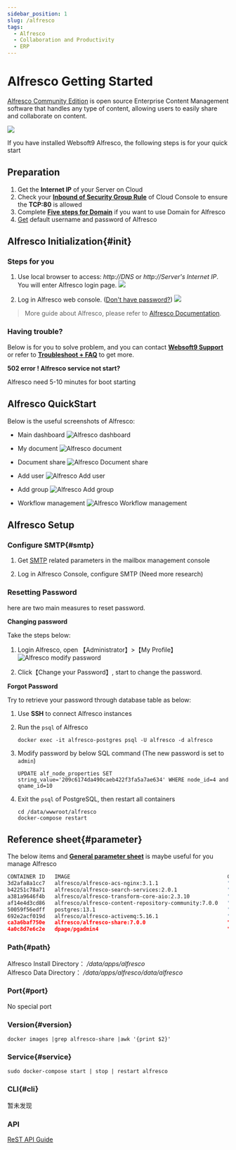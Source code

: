 ```yaml
---
sidebar_position: 1
slug: /alfresco
tags:
  - Alfresco
  - Collaboration and Productivity
  - ERP
---
```



# Alfresco Getting Started

[Alfresco Community Edition](https://www.alfresco.com/ecm-software/alfresco-community-editions) is open source Enterprise Content Management software that handles any type of content, allowing users to easily share and collaborate on content.

![](https://libs.websoft9.com/Websoft9/DocsPicture/en/alfresco/alfresco-arcgui-websoft9.png)

If you have installed Websoft9 Alfresco, the following steps is for your quick start

## Preparation

1. Get the **Internet IP** of your Server on Cloud
2. Check your **[Inbound of Security Group Rule](./administrator/firewall#security)** of Cloud Console to ensure the **TCP:80** is allowed
3. Complete **[Five steps for Domain](./administrator/domain_step)** if you want to use Domain for Alfresco
4. [Get](./user/credentials) default username and password of Alfresco


## Alfresco Initialization{#init}

### Steps for you

1. Use local browser to access: *http://DNS* or *http://Server's Internet IP*. You will enter Alfresco login page.
   ![](https://libs.websoft9.com/Websoft9/DocsPicture/en/alfresco/alfresco-login-websoft9.png)

2. Log in Alfresco web console. ([Don't have password?](./user/credentials)) 
   ![](https://libs.websoft9.com/Websoft9/DocsPicture/en/alfresco/alfresco-consolegui-websoft9.png)

> More guide about Alfresco, please refer to [Alfresco Documentation](https://docs.alfresco.com/content-services/community/using/content).


### Having trouble?

Below is for you to solve problem, and you can contact **[Websoft9 Support](./helpdesk)** or refer to **[Troubleshoot + FAQ](./faq#setup)** to get more.  

**502 error ! Alfresco service not start?**

Alfresco need 5-10 minutes for boot starting


## Alfresco QuickStart

Below is the useful screenshots of Alfresco: 

- Main dashboard
  ![Alfresco dashboard](http://libs.websoft9.com/Websoft9/DocsPicture/en/alfresco/alfresco-adminui-websoft9.png)

- My document
  ![Alfresco document](http://libs.websoft9.com/Websoft9/DocsPicture/en/alfresco/alfresco-mydocs-websoft9.png)

- Document share
  ![Alfresco Document share](http://libs.websoft9.com/Websoft9/DocsPicture/en/alfresco/alfresco-sharedocs-websoft9.png)

- Add user
  ![Alfresco Add user](http://libs.websoft9.com/Websoft9/DocsPicture/en/alfresco/alfresco-addusers-websoft9.png)

- Add group
  ![Alfresco Add group](http://libs.websoft9.com/Websoft9/DocsPicture/en/alfresco/alfresco-addgroup-websoft9.png)

- Workflow management
  ![Alfresco Workflow management](http://libs.websoft9.com/Websoft9/DocsPicture/en/alfresco/alfresco-workflow-websoft9.png)


## Alfresco Setup

### Configure SMTP{#smtp}

1. Get [SMTP](./administrator/smtp) related parameters in the mailbox management console
   
2. Log in Alfresco Console, configure SMTP (Need more research)

### Resetting Password

here are two main measures to reset password.

**Changing password**

Take the steps below: 

1. Login Alfresco, open 【Administrator】>【My Profile】 
  ![Alfresco modify password](https://libs.websoft9.com/Websoft9/DocsPicture/en/alfresco/alfresco-modifypw-websoft9.png)

2. Click【Change your Password】, start to change the password.

**Forgot Password**

Try to retrieve your password through database table as below: 

1. Use **SSH** to connect Alfresco instances

2. Run the `psql` of Alfresco
   ```
   docker exec -it alfresco-postgres psql -U alfresco -d alfresco
   ```

3. Modify password by below SQL command (The new password is set to `admin`)
   ```
   UPDATE alf_node_properties SET string_value='209c6174da490caeb422f3fa5a7ae634' WHERE node_id=4 and qname_id=10
   ```

4. Exit the `psql` of PostgreSQL, then restart all containers
   ```
   cd /data/wwwroot/alfresco
   docker-compose restart
   ```

## Reference sheet{#parameter}

 The below items and **[General parameter sheet](./administrator/parameter)** is maybe useful for you manage Alfresco


```bash
CONTAINER ID   IMAGE                                                  COMMAND                  CREATED             STATUS             PORTS                                                                                                                                                                                NAMES
3d2afa8a1cc7   alfresco/alfresco-acs-nginx:3.1.1                      "/entrypoint.sh"         About an hour ago   Up About an hour   80/tcp, 0.0.0.0:8080->8080/tcp, :::8080->8080/tcp                                                                                                                                    alfresco-proxy
b42251c78a71   alfresco/alfresco-search-services:2.0.1                "/bin/sh -c '$DIST_D…"   About an hour ago   Up About an hour   10001/tcp, 0.0.0.0:8083->8983/tcp, :::8083->8983/tcp                                                                                                                                 alfresco-solr6
a381a9646f4b   alfresco/alfresco-transform-core-aio:2.3.10            "/bin/sh -c 'java $J…"   About an hour ago   Up About an hour   0.0.0.0:8090->8090/tcp, :::8090->8090/tcp                                                                                                                                            alfresco-transform
af14e4d3cd86   alfresco/alfresco-content-repository-community:7.0.0   "catalina.sh run -se…"   About an hour ago   Up About an hour   8000/tcp, 8080/tcp, 10001/tcp                                                                                                                                                        alfresco-content
50059f56edff   postgres:13.1                                          "docker-entrypoint.s…"   About an hour ago   Up About an hour   0.0.0.0:5432->5432/tcp, :::5432->5432/tcp                                                                                                                                            alfresco-postgres
692e2acf019d   alfresco/alfresco-activemq:5.16.1                      "/bin/sh -c '${ACTIV…"   About an hour ago   Up About an hour   0.0.0.0:5672->5672/tcp, :::5672->5672/tcp, 0.0.0.0:8161->8161/tcp, :::8161->8161/tcp, 0.0.0.0:61613->61613/tcp, :::61613->61613/tcp, 0.0.0.0:61616->61616/tcp, :::61616->61616/tcp   alfresco-activemq
ca3a6baf750e   alfresco/alfresco-share:7.0.0                          "/usr/local/tomcat/s…"   About an hour ago   Up About an hour   8000/tcp, 8080/tcp                                                                                                                                                                   alfresco-share
4a0c8d7e6c2e   dpage/pgadmin4                                         "/entrypoint.sh"         About an hour ago   Up About an hour   443/tcp, 0.0.0.0:9090->80/tcp, :::9090->80/tcp                                                                                                                                       pgadmin
```


### Path{#path}

Alfresco Install Directory： */data/apps/alfresco*  
Alfresco Data Directory： */data/apps/alfresco/data/alfresco* 

### Port{#port}

No special port


### Version{#version}

```shell
docker images |grep alfresco-share |awk '{print $2}'
```

### Service{#service}

```shell
sudo docker-compose start | stop | restart alfresco
```

### CLI{#cli}

暂未发现

### API

[ReST API Guide](https://docs.alfresco.com/content-services/latest/develop/rest-api-guide/)

